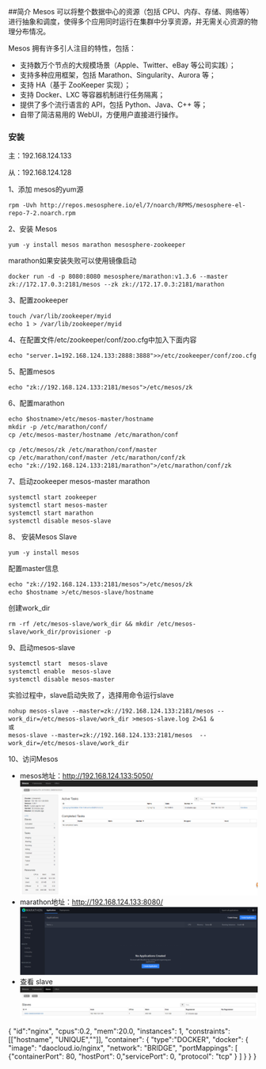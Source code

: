 ##简介
Mesos 可以将整个数据中心的资源（包括 CPU、内存、存储、网络等）进行抽象和调度，使得多个应用同时运行在集群中分享资源，并无需关心资源的物理分布情况。

Mesos 拥有许多引人注目的特性，包括：
- 支持数万个节点的大规模场景（Apple、Twitter、eBay 等公司实践）；
- 支持多种应用框架，包括 Marathon、Singularity、Aurora 等；
- 支持 HA（基于 ZooKeeper 实现）；
- 支持 Docker、LXC 等容器机制进行任务隔离；
- 提供了多个流行语言的 API，包括 Python、Java、C++ 等；
- 自带了简洁易用的 WebUI，方便用户直接进行操作。

### 安装
主：192.168.124.133

从：192.168.124.128

1、添加 mesos的yum源
```
rpm -Uvh http://repos.mesosphere.io/el/7/noarch/RPMS/mesosphere-el-repo-7-2.noarch.rpm
```
2、安装 Mesos
```
yum -y install mesos marathon mesosphere-zookeeper
```
marathon如果安装失败可以使用镜像启动
```
docker run -d -p 8080:8080 mesosphere/marathon:v1.3.6 --master zk://172.17.0.3:2181/mesos --zk zk://172.17.0.3:2181/marathon
```
3、配置zookeeper
```
touch /var/lib/zookeeper/myid
echo 1 > /var/lib/zookeeper/myid
```
4、在配置文件/etc/zookeeper/conf/zoo.cfg中加入下面内容
```
echo "server.1=192.168.124.133:2888:3888">>/etc/zookeeper/conf/zoo.cfg
```
5、配置mesos
```
echo "zk://192.168.124.133:2181/mesos">/etc/mesos/zk
```
6、配置marathon
```
echo $hostname>/etc/mesos-master/hostname
mkdir -p /etc/marathon/conf/
cp /etc/mesos-master/hostname /etc/marathon/conf
```
```
cp /etc/mesos/zk /etc/marathon/conf/master
cp /etc/marathon/conf/master /etc/marathon/conf/zk
echo "zk://192.168.124.133:2181/marathon">/etc/marathon/conf/zk
```
7、启动zookeeper mesos-master marathon
```
systemctl start zookeeper 
systemctl start mesos-master
systemctl start marathon
systemctl disable mesos-slave
```
8、 安装Mesos Slave
```
yum -y install mesos
```
配置master信息
```
echo "zk://192.168.124.133:2181/mesos">/etc/mesos/zk
echo $hostname >/etc/mesos-slave/hostname
```
创建work_dir
```
rm -rf /etc/mesos-slave/work_dir && mkdir /etc/mesos-slave/work_dir/provisioner -p
```
9、启动mesos-slave
```
systemctl start  mesos-slave 
systemctl enable  mesos-slave
systemctl disable mesos-master
```
实验过程中，slave启动失败了，选择用命令运行slave
```
nohup mesos-slave --master=zk://192.168.124.133:2181/mesos --work_dir=/etc/mesos-slave/work_dir >mesos-slave.log 2>&1 &
或
mesos-slave --master=zk://192.168.124.133:2181/mesos  --work_dir=/etc/mesos-slave/work_dir
```
10、访问Mesos
- mesos地址：http://192.168.124.133:5050/
![](https://github.com/gmg0829/Img/blob/master/mesos/mesos-index.png?raw=true)
- marathon地址：http://192.168.124.133:8080/
![](https://github.com/gmg0829/Img/blob/master/mesos/marthon.png?raw=true)
- 查看 slave
![](https://github.com/gmg0829/Img/blob/master/mesos/mesos-agent.png?raw=true)




{
  "id":"nginx",
  "cpus":0.2,
  "mem":20.0,
  "instances": 1,
  "constraints": [["hostname", "UNIQUE",""]],
  "container": {
  "type":"DOCKER",
  "docker": {
     "image": "daocloud.io/nginx",
     "network": "BRIDGE",
     "portMappings": [
        {"containerPort": 80, "hostPort": 0,"servicePort": 0, "protocol": "tcp" }
      ]
    }
  }
}



